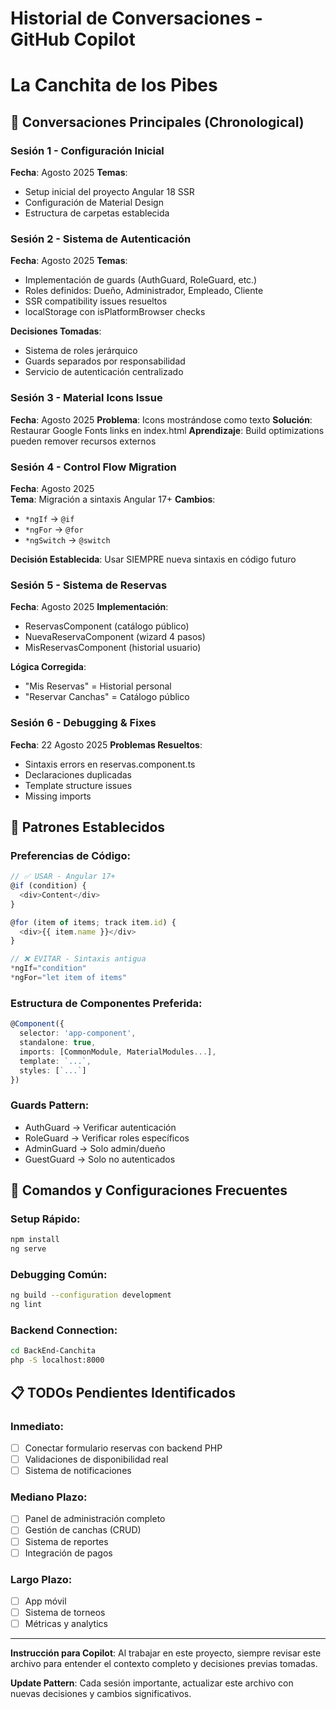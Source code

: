 # Historial de Conversaciones - GitHub Copilot
# La Canchita de los Pibes

## 📝 Conversaciones Principales (Chronological)

### Sesión 1 - Configuración Inicial
**Fecha**: Agosto 2025
**Temas**:
- Setup inicial del proyecto Angular 18 SSR
- Configuración de Material Design
- Estructura de carpetas establecida

### Sesión 2 - Sistema de Autenticación  
**Fecha**: Agosto 2025
**Temas**:
- Implementación de guards (AuthGuard, RoleGuard, etc.)
- Roles definidos: Dueño, Administrador, Empleado, Cliente
- SSR compatibility issues resueltos
- localStorage con isPlatformBrowser checks

**Decisiones Tomadas**:
- Sistema de roles jerárquico
- Guards separados por responsabilidad
- Servicio de autenticación centralizado

### Sesión 3 - Material Icons Issue
**Fecha**: Agosto 2025
**Problema**: Icons mostrándose como texto
**Solución**: Restaurar Google Fonts links en index.html
**Aprendizaje**: Build optimizations pueden remover recursos externos

### Sesión 4 - Control Flow Migration
**Fecha**: Agosto 2025  
**Tema**: Migración a sintaxis Angular 17+
**Cambios**:
- `*ngIf` → `@if`
- `*ngFor` → `@for` 
- `*ngSwitch` → `@switch`

**Decisión Establecida**: Usar SIEMPRE nueva sintaxis en código futuro

### Sesión 5 - Sistema de Reservas
**Fecha**: Agosto 2025
**Implementación**:
- ReservasComponent (catálogo público)
- NuevaReservaComponent (wizard 4 pasos)
- MisReservasComponent (historial usuario)

**Lógica Corregida**:
- "Mis Reservas" = Historial personal
- "Reservar Canchas" = Catálogo público

### Sesión 6 - Debugging & Fixes
**Fecha**: 22 Agosto 2025
**Problemas Resueltos**:
- Sintaxis errors en reservas.component.ts
- Declaraciones duplicadas
- Template structure issues
- Missing imports

## 🎯 Patrones Establecidos

### Preferencias de Código:
```typescript
// ✅ USAR - Angular 17+
@if (condition) {
  <div>Content</div>
}

@for (item of items; track item.id) {
  <div>{{ item.name }}</div>
}

// ❌ EVITAR - Sintaxis antigua
*ngIf="condition"
*ngFor="let item of items"
```

### Estructura de Componentes Preferida:
```typescript
@Component({
  selector: 'app-component',
  standalone: true,
  imports: [CommonModule, MaterialModules...],
  template: `...`,
  styles: [`...`]
})
```

### Guards Pattern:
- AuthGuard → Verificar autenticación
- RoleGuard → Verificar roles específicos  
- AdminGuard → Solo admin/dueño
- GuestGuard → Solo no autenticados

## 🔧 Comandos y Configuraciones Frecuentes

### Setup Rápido:
```bash
npm install
ng serve
```

### Debugging Común:
```bash
ng build --configuration development
ng lint
```

### Backend Connection:
```bash
cd BackEnd-Canchita
php -S localhost:8000
```

## 📋 TODOs Pendientes Identificados

### Inmediato:
- [ ] Conectar formulario reservas con backend PHP
- [ ] Validaciones de disponibilidad real
- [ ] Sistema de notificaciones

### Mediano Plazo:
- [ ] Panel de administración completo
- [ ] Gestión de canchas (CRUD)
- [ ] Sistema de reportes
- [ ] Integración de pagos

### Largo Plazo:
- [ ] App móvil
- [ ] Sistema de torneos
- [ ] Métricas y analytics

---
**Instrucción para Copilot**: 
Al trabajar en este proyecto, siempre revisar este archivo para entender el contexto completo y decisiones previas tomadas.

**Update Pattern**:
Cada sesión importante, actualizar este archivo con nuevas decisiones y cambios significativos.
